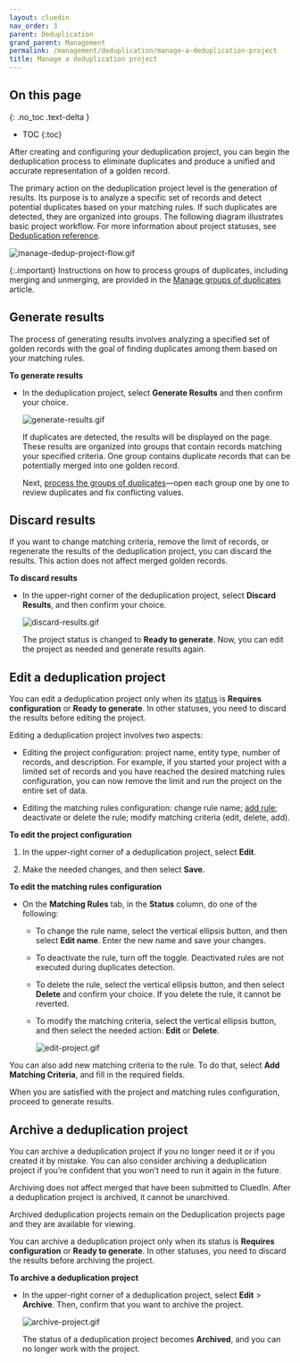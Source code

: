 ```yaml
---
layout: cluedin
nav_order: 3
parent: Deduplication
grand_parent: Management
permalink: /management/deduplication/manage-a-deduplication-project
title: Manage a deduplication project
---
```

## On this page
{: .no_toc .text-delta }
- TOC
{:toc}

After creating and configuring your deduplication project, you can begin the deduplication process to eliminate duplicates and produce a unified and accurate representation of a golden record.

The primary action on the deduplication project level is the generation of results. Its purpose is to analyze a specific set of records and detect potential duplicates based on your matching rules. If such duplicates are detected, they are organized into groups. The following diagram illustrates basic project workflow. For more information about project statuses, see [Deduplication reference](/management/deduplication/deduplication-reference).

![manage-dedup-project-flow.gif](../../assets/images/management/deduplication/manage-dedup-project-flow.gif)

{:.important}
Instructions on how to process groups of duplicates, including merging and unmerging, are provided in the [Manage groups of duplicates](/management/deduplication/manage-groups-of-duplicates) article.

## Generate results

The process of generating results involves analyzing a specified set of golden records with the goal of finding duplicates among them based on your matching rules.

**To generate results**

- In the deduplication project, select **Generate Results** and then confirm your choice.

    ![generate-results.gif](../../assets/images/management/deduplication/generate-results.gif)

    If duplicates are detected, the results will be displayed on the page. These results are organized into groups that contain records matching your specified criteria. One group contains duplicate records that can be potentially merged into one golden record.

    Next, [process the groups of duplicates](/management/deduplication/manage-groups-of-duplicates)—open each group one by one to review duplicates and fix conflicting values.

## Discard results

If you want to change matching criteria, remove the limit of records, or regenerate the results of the deduplication project, you can discard the results. This action does not affect merged golden records.

**To discard results**

- In the upper-right corner of the deduplication project, select **Discard Results**, and then confirm your choice.

    ![discard-results.gif](../../assets/images/management/deduplication/discard-results.gif)

    The project status is changed to **Ready to generate**. Now, you can edit the project as needed and generate results again.

## Edit a deduplication project

You can edit a deduplication project only when its [status](/management/deduplication/deduplication-reference#deduplication-project-statuses) is **Requires configuration** or **Ready to generate**. In other statuses, you need to discard the results before editing the project.

Editing a deduplication project involves two aspects:

- Editing the project configuration: project name, entity type, number of records, and description. For example, if you started your project with a limited set of records and you have reached the desired matching rules configuration, you can now remove the limit and run the project on the entire set of data.

- Editing the matching rules configuration: change rule name; [add rule](/management/deduplication/create-a-deduplication-project#add-a-matching-rule); deactivate or delete the rule; modify matching criteria (edit, delete, add).

**To edit the project configuration**

1. In the upper-right corner of a deduplication project, select **Edit**.

1. Make the needed changes, and then select **Save**.

**To edit the matching rules configuration**

- On the **Matching Rules** tab, in the **Status** column, do one of the following:

    - To change the rule name, select the vertical ellipsis button, and then select **Edit name**. Enter the new name and save your changes.

    - To deactivate the rule, turn off the toggle. Deactivated rules are not executed during duplicates detection.

    - To delete the rule, select the vertical ellipsis button, and then select **Delete** and confirm your choice. If you delete the rule, it cannot be reverted.

    - To modify the matching criteria, select the vertical ellipsis button, and then select the needed action: **Edit** or **Delete**.

        ![edit-project.gif](../../assets/images/management/deduplication/edit-project.gif)

You can also add new matching criteria to the rule. To do that, select **Add Matching Criteria**, and fill in the required fields.

When you are satisfied with the project and matching rules configuration, proceed to generate results.

## Archive a deduplication project

You can archive a deduplication project if you no longer need it or if you created it by mistake. You can also consider archiving a deduplication project if you’re confident that you won’t need to run it again in the future.

Archiving does not affect merged that have been submitted to CluedIn. After a deduplication project is archived, it cannot be unarchived.

Archived deduplication projects remain on the Deduplication projects page and they are available for viewing.

You can archive a deduplication project only when its status is **Requires configuration** or **Ready to generate**. In other statuses, you need to discard the results before archiving the project.

**To archive a deduplication project**

- In the upper-right corner of a deduplication project, select **Edit** > **Archive**. Then, confirm that you want to archive the project.

    ![archive-project.gif](../../assets/images/management/deduplication/archive-project.gif)

    The status of a deduplication project becomes **Archived**, and you can no longer work with the project.